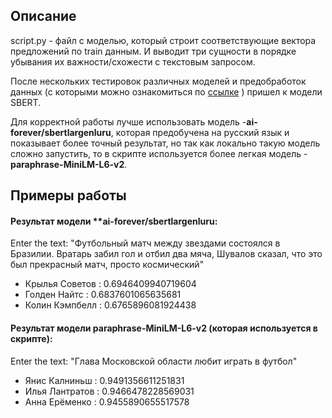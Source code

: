 ## Описание

script.py - файл с моделью, который строит соответствующие вектора предложений по train данным. И выводит три сущности в порядке убывания их важности/схожести с текстовым запросом.

После нескольких тестировок различных моделей и предобработок данных (с которыми можно ознакомиться по [ссылке](https://colab.research.google.com/drive/11K-xTMmT8mXpFfPRehzH-qj6f050oHnF?usp=sharing) ) пришел к модели SBERT.

Для корректной работы лучше использовать модель -**ai-forever/sbertlargenluru**, которая предобучена на русский язык и показывает более точный результат, но так как локально такую модель сложно запустить, то в скрипте используется более легкая модель - **paraphrase-MiniLM-L6-v2**.

## Примеры работы

#### Результат модели **ai-forever/sbertlargenluru:

Enter the text: "Футбольный матч между звездами состоялся в Бразилии. Вратарь забил гол и отбил два мяча, Шувалов сказал, что это был прекрасный матч, просто космический"
- Крылья Советов : 0.6946409940719604
- Голден Найтс : 0.6837601065635681
- Колин Кэмпбелл : 0.6765896081924438


#### Результат модели paraphrase-MiniLM-L6-v2 (которая используется в скрипте):

Enter the text: "Глава Московской области любит играть в футбол"
- Янис Калниньш : 0.9491356611251831
- Илья Лантратов : 0.9466478228569031
- Анна Ерёменко : 0.9455890655517578
